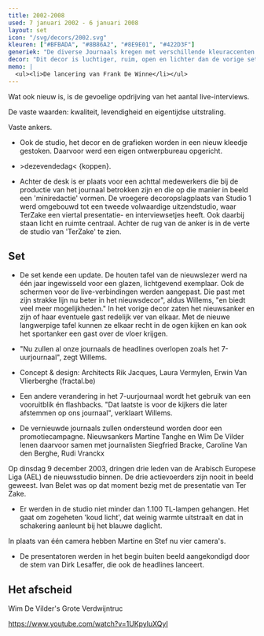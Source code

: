 ```yaml
---
title: 2002-2008
used: 7 januari 2002 - 6 januari 2008
layout: set
icon: "/svg/decors/2002.svg"
kleuren: ["#BFBADA", "#8B86A2", "#8E9E01", "#422D3F"]
generiek: "De diverse Journaals kregen met verschillende kleuraccenten een eigen uitzicht, zodat ze beter herkenbaar werden. Elke intro toont een groot cijfer van het journaal: 1, 6, 7 of een letter X bij een extra journaal. In de achtergrond verschijnen lijnen van een elektrisch circuit die oplichten."
decor: "Dit decor is luchtiger, ruim, open en lichter dan de vorige sets. Deze aanpassingen komt er omdat bleek dat in het oude decor, de nieuwslezer vaak belerend overkwam bij de kijker."
memo: |
  <ul><li>De lancering van Frank De Winne</li></ul>
---
```


Wat ook nieuw is, is de gevoelige opdrijving van het aantal live-interviews.

De vaste waarden: kwaliteit, levendigheid en eigentijdse uitstraling.

Vaste ankers.

* Ook de studio, het decor en de grafieken worden in een nieuw kleedje gestoken. Daarvoor werd een eigen ontwerpbureau opgericht.

* <hetjournaal> <terzake> >dezevendedag< {koppen}.

* Achter de desk is er plaats voor een achttal medewerkers die bij de productie van het journaal betrokken zijn en die op die manier in beeld een 'miniredactie' vormen. De vroegere decoropslagplaats van Studio 1 werd omgebouwd tot een tweede volwaardige uitzendstudio, waar TerZake een viertal presentatie- en interviewsetjes heeft. Ook daarbij staan licht en ruimte centraal. Achter de rug van de anker is in de verte de studio van 'TerZake' te zien.

## Set

* De set kende een update. De houten tafel van de nieuwslezer werd na één jaar ingewisseld voor een glazen, lichtgevend exemplaar. Ook de schermen voor de live-verbindingen werden aangepast. Die past met zijn strakke lijn nu beter in het nieuwsdecor", aldus Willems, "en biedt veel meer mogelijkheden."
In het vorige decor zaten het nieuwsanker en zijn of haar eventuele gast redelijk ver van elkaar. Met de nieuwe langwerpige tafel kunnen ze elkaar recht in de ogen kijken en kan ook het sportanker een gast over de vloer krijgen.

* "Nu zullen al onze journaals de headlines overlopen zoals het 7-uurjournaal", zegt Willems.

* Concept & design: Architects Rik Jacques, Laura Vermylen, Erwin Van Vlierberghe (fractal.be)

* Een andere verandering in het 7-uurjournaal wordt het gebruik van een vooruitblik én flashbacks. "Dat laatste is voor de kijkers die later afstemmen op ons journaal", verklaart Willems.

* De vernieuwde journaals zullen ondersteund worden door een promotiecampagne. Nieuwsankers Martine Tanghe en Wim De Vilder lenen daarvoor samen met journalisten Siegfried Bracke, Caroline Van den Berghe, Rudi Vranckx

<div class="alt">
<div class="grid grid-pad">

Op dinsdag 9 december 2003, dringen drie leden van de Arabisch Europese Liga (AEL) de nieuwsstudio binnen. De drie actievoerders zijn nooit in beeld geweest. Ivan Belet was op dat moment bezig met de presentatie van Ter Zake.

</div>
</div>

* Er werden in de studio niet minder dan 1.100 TL-lampen gehangen. Het gaat om zogeheten 'koud licht', dat weinig warmte uitstraalt en dat in schakering aanleunt bij het blauwe daglicht.

In plaats van één camera hebben Martine en Stef nu vier camera's.

* De presentatoren werden in het begin buiten beeld aangekondigd door de stem van Dirk Lesaffer, die ook de headlines lanceert.

## Het afscheid

Wim De Vilder's Grote Verdwijntruc

https://www.youtube.com/watch?v=1UKpyluXQyI
